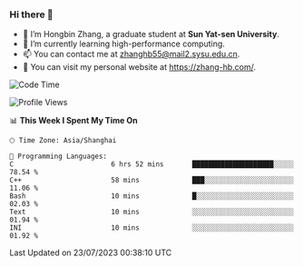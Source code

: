 ### Hi there 👋

- 🔭 I’m Hongbin Zhang, a graduate student at **Sun Yat-sen University**.
- 🌱 I’m currently learning high-performance computing.
- 📫 You can contact me at zhanghb55@mail2.sysu.edu.cn.
- 👀 You can visit my personal website at https://zhang-hb.com/.

<!--START_SECTION:waka-->
![Code Time](http://img.shields.io/badge/Code%20Time-226%20hrs%201%20min-blue)

![Profile Views](http://img.shields.io/badge/Profile%20Views-0-blue)

📊 **This Week I Spent My Time On** 

```text
🕑︎ Time Zone: Asia/Shanghai

💬 Programming Languages: 
C                        6 hrs 52 mins       ████████████████████░░░░░   78.54 % 
C++                      58 mins             ███░░░░░░░░░░░░░░░░░░░░░░   11.06 % 
Bash                     10 mins             █░░░░░░░░░░░░░░░░░░░░░░░░   02.03 % 
Text                     10 mins             ░░░░░░░░░░░░░░░░░░░░░░░░░   01.94 % 
INI                      10 mins             ░░░░░░░░░░░░░░░░░░░░░░░░░   01.92 % 
```


 Last Updated on 23/07/2023 00:38:10 UTC
<!--END_SECTION:waka-->